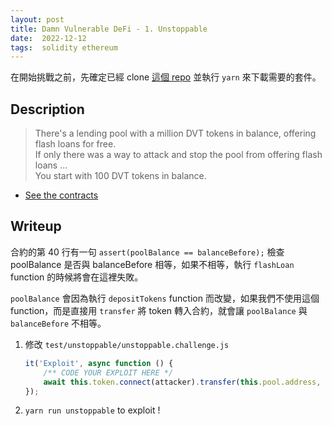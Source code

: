 ```yaml
---
layout: post
title: Damn Vulnerable DeFi - 1. Unstoppable
date:  2022-12-12
tags:  solidity ethereum
---
```


在開始挑戰之前，先確定已經 clone [這個 repo](https://github.com/tinchoabbate/damn-vulnerable-defi/tree/v2.2.0) 並執行 `yarn` 來下載需要的套件。

## Description
> There's a lending pool with a million DVT tokens in balance, offering flash loans for free.<br />
If only there was a way to attack and stop the pool from offering flash loans ...<br />
You start with 100 DVT tokens in balance.
- [See the contracts](https://github.com/tinchoabbate/damn-vulnerable-defi/tree/v2.2.0/contracts/unstoppable)

## Writeup
合約的第 40 行有一句 `assert(poolBalance == balanceBefore);` 檢查 poolBalance 是否與 balanceBefore 相等，如果不相等，執行 `flashLoan` function 的時候將會在這裡失敗。


`poolBalance` 會因為執行 `depositTokens` function 而改變，如果我們不使用這個 function，而是直接用 `transfer` 將 token 轉入合約，就會讓 `poolBalance` 與 `balanceBefore` 不相等。


1. 修改 `test/unstoppable/unstoppable.challenge.js`
    ``` js
    it('Exploit', async function () {
        /** CODE YOUR EXPLOIT HERE */
        await this.token.connect(attacker).transfer(this.pool.address, 1);
    });
    ```

2. `yarn run unstoppable` to exploit !

